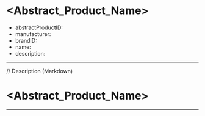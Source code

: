 # <Abstract_Product_Name>

* abstractProductID:        <UUID>
* manufacturer:             <UUID>
* brandID:                  <UUID>
* name:                     <text>
* description:              <text>

---
// Description (Markdown)

# <Abstract_Product_Name>


---
